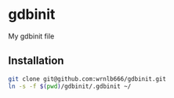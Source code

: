 # gdbinit
My gdbinit file


## Installation
```sh
git clone git@github.com:wrnlb666/gdbinit.git
ln -s -f $(pwd)/gdbinit/.gdbinit ~/
```
